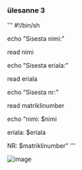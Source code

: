 ### ülesanne 3
''' #!/bin/sh

echo "Sisesta nimi:"

read nimi

echo "Sisesta eriala:"

read eriala

echo "Sisesta nr:"

read matriklinumber

echo "nimi: $nimi

eriala: $eriala

NR: $matriklinumber" '''

![image](https://github.com/user-attachments/assets/b98dd360-5a59-4dd5-a543-86e97baec57b)
